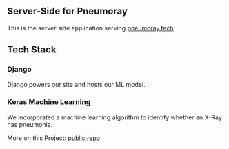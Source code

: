 ## Server-Side for Pneumoray

This is the server side application serving [pneumoray.tech](www.pneumoray.tech)

## Tech Stack

### Django
Django powers our site and hosts our ML model.

### Keras Machine Learning
We incorporated a machine learning algorithm to identify whether an X-Ray has pneumonia.

More on this Project: [public repo](https://github.com/Pneumoray/public)